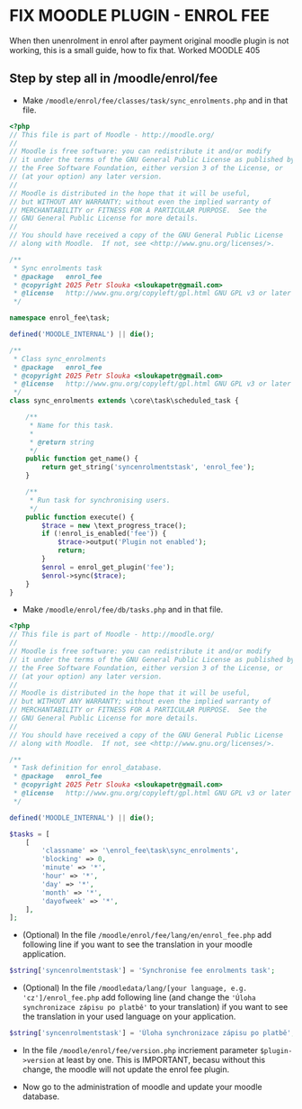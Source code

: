 # FIX MOODLE PLUGIN - ENROL FEE
When then unenrolment in enrol after payment original moodle plugin is not working, this is a small guide, how to fix that.
Worked MOODLE 405

## Step by step all in /moodle/enrol/fee
- Make `/moodle/enrol/fee/classes/task/sync_enrolments.php` and in that file.

```php
<?php
// This file is part of Moodle - http://moodle.org/
//
// Moodle is free software: you can redistribute it and/or modify
// it under the terms of the GNU General Public License as published by
// the Free Software Foundation, either version 3 of the License, or
// (at your option) any later version.
//
// Moodle is distributed in the hope that it will be useful,
// but WITHOUT ANY WARRANTY; without even the implied warranty of
// MERCHANTABILITY or FITNESS FOR A PARTICULAR PURPOSE.  See the
// GNU General Public License for more details.
//
// You should have received a copy of the GNU General Public License
// along with Moodle.  If not, see <http://www.gnu.org/licenses/>.

/**
 * Sync enrolments task
 * @package   enrol_fee
 * @copyright 2025 Petr Slouka <sloukapetr@gmail.com>
 * @license   http://www.gnu.org/copyleft/gpl.html GNU GPL v3 or later
 */

namespace enrol_fee\task;

defined('MOODLE_INTERNAL') || die();

/**
 * Class sync_enrolments
 * @package   enrol_fee
 * @copyright 2025 Petr Slouka <sloukapetr@gmail.com>
 * @license   http://www.gnu.org/copyleft/gpl.html GNU GPL v3 or later
 */
class sync_enrolments extends \core\task\scheduled_task {

    /**
     * Name for this task.
     *
     * @return string
     */
    public function get_name() {
        return get_string('syncenrolmentstask', 'enrol_fee');
    }

    /**
     * Run task for synchronising users.
     */
    public function execute() {
        $trace = new \text_progress_trace();
        if (!enrol_is_enabled('fee')) {
            $trace->output('Plugin not enabled');
            return;
        }
        $enrol = enrol_get_plugin('fee');
        $enrol->sync($trace);
    }
}
```

- Make `/moodle/enrol/fee/db/tasks.php` and in that file.

```php
<?php
// This file is part of Moodle - http://moodle.org/
//
// Moodle is free software: you can redistribute it and/or modify
// it under the terms of the GNU General Public License as published by
// the Free Software Foundation, either version 3 of the License, or
// (at your option) any later version.
//
// Moodle is distributed in the hope that it will be useful,
// but WITHOUT ANY WARRANTY; without even the implied warranty of
// MERCHANTABILITY or FITNESS FOR A PARTICULAR PURPOSE.  See the
// GNU General Public License for more details.
//
// You should have received a copy of the GNU General Public License
// along with Moodle.  If not, see <http://www.gnu.org/licenses/>.

/**
 * Task definition for enrol_database.
 * @package   enrol_fee
 * @copyright 2025 Petr Slouka <sloukapetr@gmail.com>
 * @license   http://www.gnu.org/copyleft/gpl.html GNU GPL v3 or later
 */

defined('MOODLE_INTERNAL') || die();

$tasks = [
    [
        'classname' => '\enrol_fee\task\sync_enrolments',
        'blocking' => 0,
        'minute' => '*',
        'hour' => '*',
        'day' => '*',
        'month' => '*',
        'dayofweek' => '*',
    ],
];
```

- (Optional) In the file `/moodle/enrol/fee/lang/en/enrol_fee.php` add following line if you want to see the translation in your moodle application.
```php
$string['syncenrolmentstask'] = 'Synchronise fee enrolments task';
```

- (Optional) In the file `/moodledata/lang/[your language, e.g. 'cz']/enrol_fee.php` add following line (and change the  `'Úloha synchronizace zápisu po platbě'` to your translation) if you want to see the translation in your used language on your application.
```php
$string['syncenrolmentstask'] = 'Úloha synchronizace zápisu po platbě';
```

- In the file `/moodle/enrol/fee/version.php` incriement parameter `$plugin->version` at least by one. This is IMPORTANT, becasu without this change, the moodle will not update the enrol fee plugin.

- Now go to the administration of moodle and update your moodle database.

